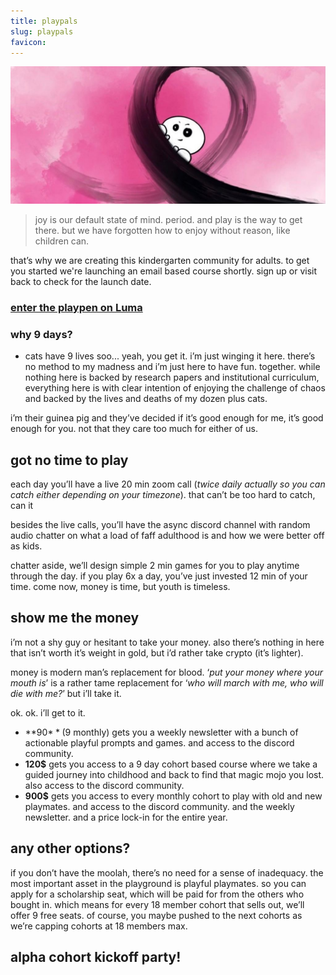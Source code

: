 ```yaml
---
title: playpals
slug: playpals
favicon: 
---
```


![assets/images/playpen.jpeg](assets/images/playpen.jpg)

> joy is our default state of mind. period. and play is the way to get there. but we have forgotten how to enjoy without reason, like children can.

that’s why we are creating this kindergarten community for adults. to get you started we're launching an email based course shortly. sign up or visit back to check for the launch date.

### [enter the playpen on Luma](https://lu.ma/community/com-bTQQ4bGoEThBj51)

### why 9 days?
- cats have 9 lives soo... yeah, you get it. i’m just winging it here. there’s no method to my madness and i’m just here to have fun. together.
while nothing here is backed by research papers and institutional curriculum, everything here is with clear intention of enjoying the challenge of chaos and backed by the lives and deaths of my dozen plus cats.

i’m their guinea pig and they’ve decided if it’s good enough for me, it’s good enough for you. not that they care too much for either of us.

## got no time to play

each day you’ll have a live 20 min zoom call (_twice daily actually so you can catch either depending on your timezone_). that can’t be too hard to catch, can it

besides the live calls, you’ll have the async discord channel with random audio chatter on what a load of faff adulthood is and how we were better off as kids.

chatter aside, we’ll design simple 2 min games for you to play anytime through the day. if you play 6x a day, you’ve just invested 12 min of your time. come now, money is time, but youth is timeless.

## show me the money

i’m not a shy guy or hesitant to take your money. also there’s nothing in here that isn’t worth it’s weight in gold, but i’d rather take crypto (it’s lighter).

money is modern man’s replacement for blood. ‘_put your money where your mouth is_’ is a rather tame replacement for ‘_who will march with me, who will die with me?_’ but i’ll take it.

ok. ok. i’ll get to it.

-   **90$** (9$ monthly) gets you a weekly newsletter with a bunch of actionable playful prompts and games. and access to the discord community.
-   **120$** gets you access to a 9 day cohort based course where we take a guided journey into childhood and back to find that magic mojo you lost. also access to the discord community.
-   **900$** gets you access to every monthly cohort to play with old and new playmates. and access to the discord community. and the weekly newsletter. and a price lock-in for the entire year.

## any other options?

if you don’t have the moolah, there’s no need for a sense of inadequacy. the most important asset in the playground is playful playmates. so you can apply for a scholarship seat, which will be paid for from the others who bought in. which means for every 18 member cohort that sells out, we’ll offer 9 free seats. of course, you maybe pushed to the next cohorts as we’re capping cohorts at 18 members max.

## alpha cohort kickoff party!


